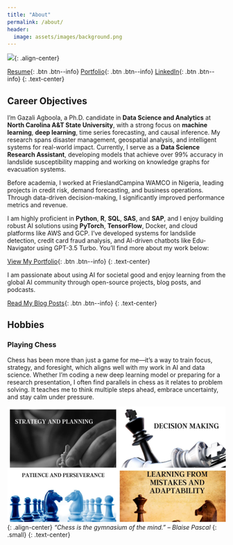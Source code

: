 ```yaml
---
title: "About"
permalink: /about/
header:
  image: assets/images/background.png
---
```


<img src="https://gazmaths.github.io/assets/images/gazal-headshort2.jpg" width="250">{: .align-center}

[Resume](https://gazmaths.github.io/cv/){: .btn .btn--info} [Portfolio](https://gazmaths.github.io/portfolio/){: .btn .btn--info} [LinkedIn](https://www.linkedin.com/in/gazal-agboola-351b44b8/){: .btn .btn--info}
{: .text-center}

## Career Objectives
I’m Gazali Agboola, a Ph.D. candidate in **Data Science and Analytics** at **North Carolina A&T State University**, with a strong focus on **machine learning**, **deep learning**, time series forecasting, and causal inference. My research spans disaster management, geospatial analysis, and intelligent systems for real-world impact. Currently, I serve as a **Data Science Research Assistant**, developing models that achieve over 99% accuracy in landslide susceptibility mapping and working on knowledge graphs for evacuation systems.

Before academia, I worked at FrieslandCampina WAMCO in Nigeria, leading projects in credit risk, demand forecasting, and business operations. Through data-driven decision-making, I significantly improved performance metrics and revenue.

I am highly proficient in **Python**, **R**, **SQL**, **SAS**, and **SAP**, and I enjoy building robust AI solutions using **PyTorch**, **TensorFlow**, Docker, and cloud platforms like AWS and GCP. I’ve developed systems for landslide detection, credit card fraud analysis, and AI-driven chatbots like Edu-Navigator using GPT-3.5 Turbo. You’ll find more about my work below:

[View My Portfolio](https://gazmaths.github.io/portfolio/){: .btn .btn--info}
{: .text-center}

I am passionate about using AI for societal good and enjoy learning from the global AI community through open-source projects, blog posts, and podcasts. 

[Read My Blog Posts](https://gazmaths.github.io/posts/){: .btn .btn--info}
{: .text-center}

## Hobbies
### Playing Chess
Chess has been more than just a game for me—it’s a way to train focus, strategy, and foresight, which aligns well with my work in AI and data science. Whether I’m coding a new deep learning model or preparing for a research presentation, I often find parallels in chess as it relates to problem solving. It teaches me to think multiple steps ahead, embrace uncertainty, and stay calm under pressure.

<img src="https://github.com/Gazmaths/gazmaths.github.io/blob/main/assets/images/chessboard.jpg" width="1200">{: .align-center}
*“Chess is the gymnasium of the mind.” – Blaise Pascal*
{: .small}
{: .text-center}

